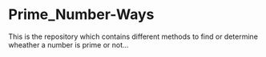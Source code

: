 # Prime_Number-Ways
This is the repository which contains different methods to find or determine wheather a number is prime or not...
